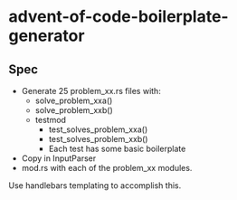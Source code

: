 # advent-of-code-boilerplate-generator

## Spec

- Generate 25 problem_xx.rs files with:
    - solve_problem_xxa()
    - solve_problem_xxb()
    - testmod
        - test_solves_problem_xxa()
        - test_solves_problem_xxb()
        - Each test has some basic boilerplate
- Copy in InputParser
- mod.rs with each of the problem_xx modules.

Use handlebars templating to accomplish this.

